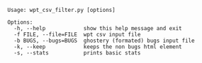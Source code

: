 	Usage: wpt_csv_filter.py [options]

	Options:
	  -h, --help            show this help message and exit
	  -f FILE, --file=FILE  wpt csv input file
	  -b BUGS, --bugs=BUGS  ghostery (formated) bugs input file
	  -k, --keep            keeps the non bugs html element
	  -s, --stats           prints basic stats